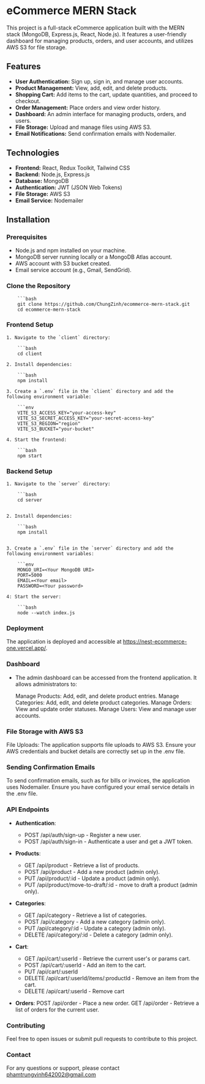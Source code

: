 # eCommerce MERN Stack

This project is a full-stack eCommerce application built with the MERN stack (MongoDB, Express.js, React, Node.js). It features a user-friendly dashboard for managing products, orders, and user accounts, and utilizes AWS S3 for file storage.

## Features

- **User Authentication:** Sign up, sign in, and manage user accounts.
- **Product Management:** View, add, edit, and delete products.
- **Shopping Cart:** Add items to the cart, update quantities, and proceed to checkout.
- **Order Management:** Place orders and view order history.
- **Dashboard:** An admin interface for managing products, orders, and users.
- **File Storage:** Upload and manage files using AWS S3.
- **Email Notifications:** Send confirmation emails with Nodemailer.

## Technologies

- **Frontend:** React, Redux Toolkit, Tailwind CSS
- **Backend:** Node.js, Express.js
- **Database:** MongoDB
- **Authentication:** JWT (JSON Web Tokens)
- **File Storage:** AWS S3
- **Email Service:** Nodemailer

## Installation

### Prerequisites

- Node.js and npm installed on your machine.
- MongoDB server running locally or a MongoDB Atlas account.
- AWS account with S3 bucket created.
- Email service account (e.g., Gmail, SendGrid).

### Clone the Repository

        ```bash
        git clone https://github.com/ChungZinh/ecommerce-mern-stack.git
        cd ecommerce-mern-stack


### Frontend Setup

    1. Navigate to the `client` directory:

        ```bash
        cd client

    2. Install dependencies:

        ```bash
        npm install

    3. Create a `.env` file in the `client` directory and add the following environment variable:

        ```env
        VITE_S3_ACCESS_KEY="your-access-key"
        VITE_S3_SECRET_ACCESS_KEY="your-secret-access-key"
        VITE_S3_REGION="region"
        VITE_S3_BUCKET="your-bucket"

    4. Start the frontend:

        ```bash
        npm start

### Backend Setup

    1. Navigate to the `server` directory:

        ```bash
        cd server


    2. Install dependencies:

        ```bash
        npm install


    3. Create a `.env` file in the `server` directory and add the following environment variables:

        ```env
        MONGO_URI=<Your MongoDB URI>
        PORT=5000
        EMAIL=<Your email>
        PASSWORD=<Your password>

    4: Start the server:

        ```bash
        node --watch index.js

### Deployment

The application is deployed and accessible at https://nest-ecommerce-one.vercel.app/.


### Dashboard

- The admin dashboard can be accessed from the frontend application. It allows administrators to:

  Manage Products: Add, edit, and delete product entries.
  Manage Categories: Add, edit, and delete product categories.
  Manage Orders: View and update order statuses.
  Manage Users: View and manage user accounts.


### File Storage with AWS S3

File Uploads: The application supports file uploads to AWS S3. Ensure your AWS credentials and bucket details are correctly set up in the .env file.


### Sending Confirmation Emails

To send confirmation emails, such as for bills or invoices, the application uses Nodemailer. Ensure you have configured your email service details in the .env file.

### API Endpoints

- **Authentication**:
    * POST /api/auth/sign-up - Register a new user.
    * POST /api/auth/sign-in - Authenticate a user and get a JWT token.

- **Products**:
    * GET /api/product - Retrieve a list of products.
    * POST /api/product - Add a new product (admin only).
    * PUT /api/product/:id - Update a product (admin only).
    * PUT /api/product/move-to-draft/:id - move to draft a product (admin only).

- **Categories**:
    * GET /api/category - Retrieve a list of categories.
    * POST /api/category - Add a new category (admin only).
    * PUT /api/category/:id - Update a category (admin only).
    * DELETE /api/category/:id - Delete a category (admin only).

- **Cart**:
    * GET /api/cart/:userId - Retrieve the current user's or params cart.
    * POST /api/cart/:userId - Add an item to the cart.
    * PUT /api/cart/:userId
    * DELETE /api/cart/:userId/items/:productId - Remove an item from the cart.
    * DELETE /api/cart/:userId - Remove cart

- **Orders**:
    POST /api/order - Place a new order.
    GET /api/order - Retrieve a list of orders for the current user.


### Contributing
Feel free to open issues or submit pull requests to contribute to this project.


### Contact
For any questions or support, please contact phamtrungvinh642002@gmail.com

